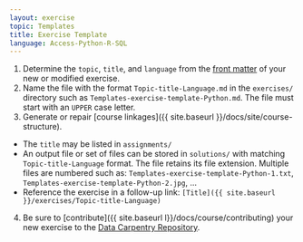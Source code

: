 ```yaml
---
layout: exercise
topic: Templates
title: Exercise Template
language: Access-Python-R-SQL
---
```


1. Determine the `topic`, `title`, and `language` from the [front matter](https://jekyllrb.com/docs/frontmatter/) of your new or modified exercise.
2. Name the file with the format `Topic-title-Language.md` in the `exercises/` directory such as `Templates-exercise-template-Python.md`. The file must start with an `UPPER` case letter.
3. Generate or repair [course linkages]({{ site.baseurl }}/docs/site/course-structure).
  - The `title` may be listed in `assignments/`
  - An output file or set of files can be stored in `solutions/` with
    matching `Topic-title-Language` format. The file retains its file 
    extension. Multiple files are numbered such as: 
    `Templates-exercise-template-Python-1.txt`, 
    `Templates-exercise-template-Python-2.jpg`, ...
  - Reference the exercise in a follow-up link: 
    ```[Title]({{ site.baseurl }}/exercises/Topic-title-Language)```
4. Be sure to [contribute]({{ site.baseurl l}}/docs/course/contributing) your new exercise to the [Data Carpentry Repository](https://github.com/datacarpentry/semester-biology). 